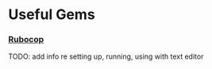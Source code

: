 # Useful Gems

### [Rubocop](http://www.rubydoc.info/gems/rubocop/0.39.0#basic-usage)
  TODO: add info re setting up, running, using with text editor
